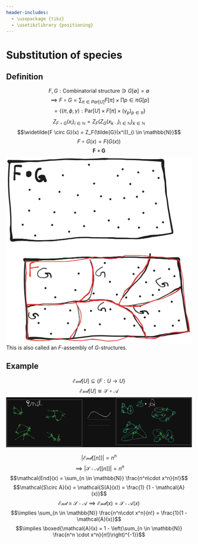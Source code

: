 ```yaml
---
header-includes:
  - \usepackage {tikz}
  - \usetikzlibrary {positioning}
---
```

# Substitution of species

## Definition

  $$F, G: \text{Combinatorial structure} \ni G[\emptyset] = \emptyset$$
$$\implies F \circ G = \sum_{\pi \in Par[U]} F[\pi] \times \prod{p \in \pi} G[p]$$
$$ = \left\{\left(\pi, \phi, \gamma\right) : \text{Par}[U] \times F[\pi] \times (\gamma_p)_{p \in \pi} \right\}$$
$$Z_{F \circ G}(x_i)_{i \in \mathbb{N}} = Z_F(Z_G(x_{k\cdot i})_{i \in \mathbb{N}})_{k \in \mathbb{N}}$$
$$\widetilde{F \circ G}(x) = Z_F(\tilde{G}(x^i))_{i \in \mathbb{N}}$$
$$F \circ G(x) = F(G(x))$$
**$$\text{F}\circ\text{G}$$**
![](F_circle_G.svg)
This is also called an $F$-assembly of $G$-structures.

## Example

$$\mathcal{End}[U] \subseteq \{F: U \longrightarrow U\}$$
$$\mathcal{End}[U] \cong \mathcal{S \circ A}$$
![](End_=_S_circ_A.png)


$$\left|\mathcal{End}\left[\left[n\right]\right]\right| = n^n$$
$$\implies \left|\mathcal{S\circ A}\left[\left[n\right]\right]\right| = n^n$$
$$\mathcal{End}(x) = \sum_{n \in \mathbb{N}} \frac{n^n\cdot x^n}{n!}$$
$$\mathcal{S\circ A}(x) = \mathcal{S(A}(x)) = \frac{1} {1 - \mathcal{A}(x)}$$
$$\mathcal{End \cong S \circ A \implies End}(x) = \mathcal{S \circ A}(x)$$
$$\implies \sum_{n \in \mathbb{N}} \frac{n^n\cdot x^n}{n!} = \frac{1}{1 - \mathcal{A}(x)}$$
$$\implies \boxed{\mathcal{A}(x) = 1 - \left(\sum_{n \in \mathbb{N}} \frac{n^n \cdot x^n}{n!}\right)^{-1}}$$

